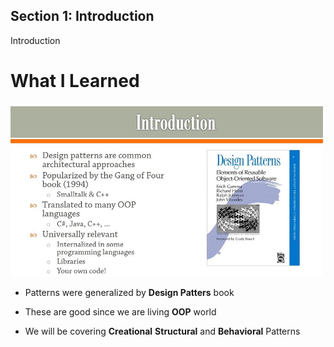 ## Section 1: Introduction

Introduction

# What I Learned


<img src="introduction.JPG" alt="alt text" width="500"/>

- Patterns were generalized by **Design Patters** book
- These are good since we are living **OOP** world



- We will be covering **Creational** **Structural** and **Behavioral** Patterns